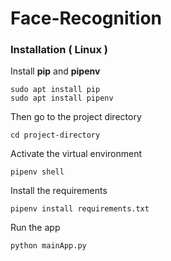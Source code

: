 # Face-Recognition
### Installation ( Linux )

Install **pip** and **pipenv**

```jsunicoderegexp
sudo apt install pip
sudo apt install pipenv
```

Then go to the project directory
```jsunicoderegexp
cd project-directory
```

Activate the virtual environment
```jsunicoderegexp
pipenv shell
```

Install the requirements
```jsunicoderegexp
pipenv install requirements.txt
```

Run the app
```jsunicoderegexp
python mainApp.py
```